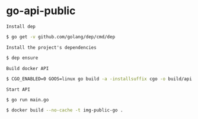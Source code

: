 # go-api-public

`Install dep`

```sh
$ go get -v github.com/golang/dep/cmd/dep
```

`Install the project's dependencies`

```sh
$ dep ensure
```

`Build docker API`

```sh
$ CGO_ENABLED=0 GOOS=linux go build -a -installsuffix cgo -o build/api
```

`Start API`

```sh
$ go run main.go
```

```sh
$ docker build --no-cache -t img-public-go .
```